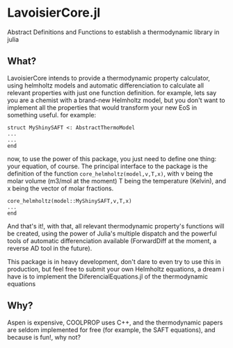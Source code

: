 # LavoisierCore.jl
Abstract Definitions and Functions to establish a thermodynamic library in julia

## What?
LavoisierCore intends to provide a thermodynamic property calculator, using helmholtz models and automatic differenciation to calculate
all relevant properties with just one function definition. for example, lets say you are a chemist with a brand-new Helmholtz model,
but you don't want to implement all the properties that would transform your new EoS in something useful. for example:
```
struct MyShinySAFT <: AbstractThermoModel
...
...
end
```

now, to use the power of this package, you just need to define one thing: your equation, of course. The principal interface to 
the package is the definition of the function `core_helmholtz(model,v,T,x)`, with v being the molar volume (m3/mol at the moment)
T being the temperature (Kelvin), and x being the vector of molar fractions.

```
core_helmholtz(model::MyShinySAFT,v,T,x)
...
end
```

And that's it!, with that, all relevant thermodynamic property's functions will be created, using the power of Julia's multiple dispatch
and the powerful tools of automatic differenciation available (ForwardDiff at the moment, a reverse AD tool in the future).

This package is in heavy development, don't dare to even try to use this in production, but feel free to submit your own Helmholtz
equations, a dream i have is to implement the DiferencialEquations.jl of the thermodynamic equations

## Why?

Aspen is expensive, COOLPROP uses C++, and the thermodynamic papers are seldom implemented for free (for example,
the SAFT equations), and because is fun!, why not?





